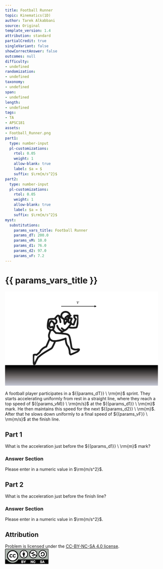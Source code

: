 ```yaml
---
title: Football Runner
topic: Kinematics(1D)
author: Tarek Alkabbani
source: Original
template_version: 1.4
attribution: standard
partialCredit: true
singleVariant: false
showCorrectAnswer: false
outcomes: null
difficulty:
- undefined
randomization:
- undefined
taxonomy:
- undefined
span:
- undefined
length:
- undefined
tags:
- TA
- APSC181
assets:
- Football_Runner.png
part1:
  type: number-input
  pl-customizations:
    rtol: 0.05
    weight: 1
    allow-blank: true
    label: $a = $
    suffix: $\rm{m/s^2}$
part2:
  type: number-input
  pl-customizations:
    rtol: 0.05
    weight: 1
    allow-blank: true
    label: $a = $
    suffix: $\rm{m/s^2}$
myst:
  substitutions:
    params_vars_title: Football Runner
    params_dT: 200.0
    params_vM: 10.0
    params_d1: 76.0
    params_d2: 97.0
    params_vF: 7.2
---
```

# {{ params_vars_title }}
<img src="Football_Runner.png" width=600>

A football player participates in a ${{params_dT}} \ \rm{m}$ sprint. They starts accelerating uniformly from rest in a straight line, where they reach a top speed of ${{params_vM}} \ \rm{m/s}$ at the ${{params_d1}} \ \rm{m}$ mark. He then maintains this speed for the next ${{params_d2}} \ \rm{m}$. After that he slows down uniformly to a final speed of ${{params_vF}} \ \rm{m/s}$ at the finish line.

## Part 1

What is the acceleration just before the ${{params_d1}} \ \rm{m}$ mark?

### Answer Section

Please enter in a numeric value in $\rm{m/s^2}$.

## Part 2

What is the acceleration just before the finish line?

### Answer Section

Please enter in a numeric value in $\rm{m/s^2}$.

## Attribution

Problem is licensed under the [CC-BY-NC-SA 4.0 license](https://creativecommons.org/licenses/by-nc-sa/4.0/).<br> ![The Creative Commons 4.0 license requiring attribution-BY, non-commercial-NC, and share-alike-SA license.](https://raw.githubusercontent.com/firasm/bits/master/by-nc-sa.png)